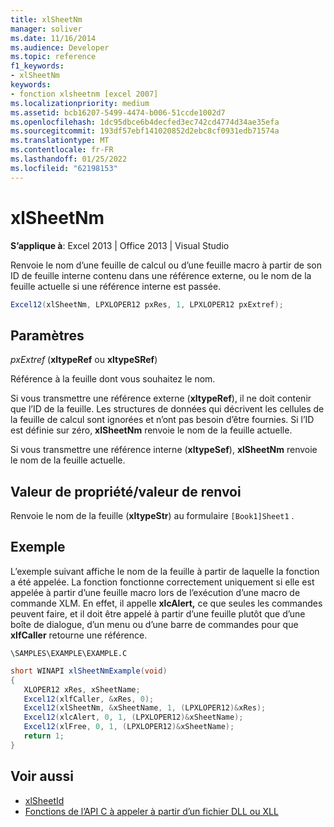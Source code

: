 ```yaml
---
title: xlSheetNm
manager: soliver
ms.date: 11/16/2014
ms.audience: Developer
ms.topic: reference
f1_keywords:
- xlSheetNm
keywords:
- fonction xlsheetnm [excel 2007]
ms.localizationpriority: medium
ms.assetid: bcb16207-5499-4474-b006-51ccde1002d7
ms.openlocfilehash: 1dc95dbce6b4decfed3ec742cd4774d34ae35efa
ms.sourcegitcommit: 193df57ebf141020852d2ebc8cf0931edb71574a
ms.translationtype: MT
ms.contentlocale: fr-FR
ms.lasthandoff: 01/25/2022
ms.locfileid: "62198153"
---
```

# <a name="xlsheetnm"></a>xlSheetNm

**S’applique à**: Excel 2013 | Office 2013 | Visual Studio 
  
Renvoie le nom d’une feuille de calcul ou d’une feuille macro à partir de son ID de feuille interne contenu dans une référence externe, ou le nom de la feuille actuelle si une référence interne est passée.
  
```cs
Excel12(xlSheetNm, LPXLOPER12 pxRes, 1, LPXLOPER12 pxExtref);
```

## <a name="parameters"></a>Paramètres

_pxExtref_ (**xltypeRef** ou **xltypeSRef**)
  
Référence à la feuille dont vous souhaitez le nom.
  
Si vous transmettre une référence externe (**xltypeRef**), il ne doit contenir que l’ID de la feuille. Les structures de données qui décrivent les cellules de la feuille de calcul sont ignorées et n’ont pas besoin d’être fournies. Si l’ID est définie sur zéro, **xlSheetNm** renvoie le nom de la feuille actuelle. 
  
Si vous transmettre une référence interne (**xltypeSef**), **xlSheetNm** renvoie le nom de la feuille actuelle. 
  
## <a name="property-valuereturn-value"></a>Valeur de propriété/valeur de renvoi

Renvoie le nom de la feuille (**xltypeStr**) au formulaire  `[Book1]Sheet1` .
  
## <a name="example"></a>Exemple

L’exemple suivant affiche le nom de la feuille à partir de laquelle la fonction a été appelée. La fonction fonctionne correctement uniquement si elle est appelée à partir d’une feuille macro lors de l’exécution d’une macro de commande XLM. En effet, il appelle **xlcAlert,** ce que seules les commandes peuvent faire, et il doit être appelé à partir d’une feuille plutôt que d’une boîte de dialogue, d’un menu ou d’une barre de commandes pour que **xlfCaller** retourne une référence. 
  
`\SAMPLES\EXAMPLE\EXAMPLE.C`
  
```cs
short WINAPI xlSheetNmExample(void)
{
   XLOPER12 xRes, xSheetName;
   Excel12(xlfCaller, &xRes, 0);
   Excel12(xlSheetNm, &xSheetName, 1, (LPXLOPER12)&xRes);
   Excel12(xlcAlert, 0, 1, (LPXLOPER12)&xSheetName);
   Excel12(xlFree, 0, 1, (LPXLOPER12)&xSheetName);
   return 1;
}
```

## <a name="see-also"></a>Voir aussi

- [xlSheetId](xlsheetid.md)
- [Fonctions de l’API C à appeler à partir d’un fichier DLL ou XLL](c-api-functions-that-can-be-called-only-from-a-dll-or-xll.md)

